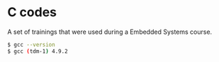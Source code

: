 # C codes

A set of trainings that were used during a Embedded Systems course.

```bash
$ gcc --version
$ gcc (tdm-1) 4.9.2
```
